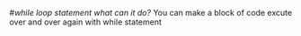 #*while loop statement*
*what can it do?*
You can make a block of code excute over and over again with while statement 


